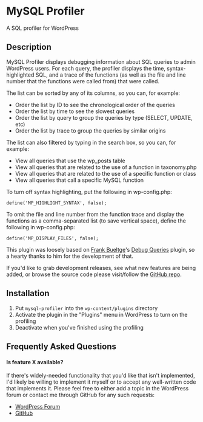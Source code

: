 MySQL Profiler
==================================================
A SQL profiler for WordPress

Description
-----------

MySQL Profiler displays debugging information about SQL queries to admin WordPress users.  For each query, the profiler displays the time, syntax-highlighted SQL, and a trace of the functions (as well as the file and line number that the functions were called from) that were called.

The list can be sorted by any of its columns, so you can, for example:

* Order the list by ID to see the chronological order of the queries
* Order the list by time to see the slowest queries
* Order the list by query to group the queries by type (SELECT, UPDATE, etc)
* Order the list by trace to group the queries by similar origins

The list can also filtered by typing in the search box, so you can, for example:

* View all queries that use the wp_posts table
* View all queries that are related to the use of a function in taxonomy.php
* View all queries that are related to the use of a specific function or class
* View all queries that call a specific MySQL function

To turn off syntax highlighting, put the following in wp-config.php:

    define('MP_HIGHLIGHT_SYNTAX', false);

To omit the file and line number from the function trace and display the functions as a comma-separated list (to save vertical space), define the following in wp-config.php:

    define('MP_DISPLAY_FILES', false);

This plugin was loosely based on [Frank Bueltge](http://bueltge.de/)'s [Debug Queries](http://wordpress.org/extend/plugins/debug-queries/) plugin, so a hearty thanks to him for the development of that.

If you'd like to grab development releases, see what new features are being added, or browse the source code please visit/follow the [GitHub repo](http://github.com/tombenner/mysql-profiler).

Installation
------------

1. Put `mysql-profiler` into the `wp-content/plugins` directory
1. Activate the plugin in the "Plugins" menu in WordPress to turn on the profiling
1. Deactivate when you've finished using the profiling

Frequently Asked Questions
--------------------------

#### Is feature X available?

If there's widely-needed functionality that you'd like that isn't implemented, I'd likely be willing to implement it myself or to accept any well-written code that implements it. Please feel free to either add a topic in the WordPress forum or contact me through GitHub for any such requests:

* [WordPress Forum](http://wordpress.org/tags/mysql-profiler?forum_id=10)
* [GitHub](http://github.com/tombenner)